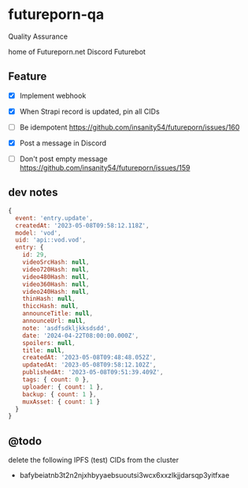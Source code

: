 # futureporn-qa

Quality Assurance

home of Futureporn.net Discord Futurebot

## Feature

* [x] Implement webhook
* [x] When Strapi record is updated, pin all CIDs
* [ ] Be idempotent https://github.com/insanity54/futureporn/issues/160
* [x] Post a message in Discord
* [ ] Don't post empty message https://github.com/insanity54/futureporn/issues/159


## dev notes


```js
{
  event: 'entry.update',
  createdAt: '2023-05-08T09:58:12.118Z',
  model: 'vod',
  uid: 'api::vod.vod',
  entry: {
    id: 29,
    videoSrcHash: null,
    video720Hash: null,
    video480Hash: null,
    video360Hash: null,
    video240Hash: null,
    thinHash: null,
    thiccHash: null,
    announceTitle: null,
    announceUrl: null,
    note: 'asdfsdkljkksdsdd',
    date: '2024-04-22T08:00:00.000Z',
    spoilers: null,
    title: null,
    createdAt: '2023-05-08T09:48:48.052Z',
    updatedAt: '2023-05-08T09:58:12.102Z',
    publishedAt: '2023-05-08T09:51:39.409Z',
    tags: { count: 0 },
    uploader: { count: 1 },
    backup: { count: 1 },
    muxAsset: { count: 1 }
  }
}
```


## @todo

delete the following IPFS (test) CIDs from the cluster

* bafybeiatnb3t2n2njxhbyyaebsuoutsi3wcx6xxzlkjjdarsqp3yitfxae
